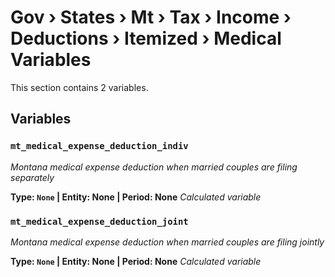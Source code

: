 # Gov › States › Mt › Tax › Income › Deductions › Itemized › Medical Variables

This section contains 2 variables.

## Variables

### `mt_medical_expense_deduction_indiv`
*Montana medical expense deduction when married couples are filing separately*

**Type: `None` | Entity: None | Period: None**
*Calculated variable*

### `mt_medical_expense_deduction_joint`
*Montana medical expense deduction when married couples are filing jointly*

**Type: `None` | Entity: None | Period: None**
*Calculated variable*
